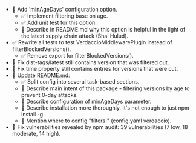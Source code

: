 - 🔴 Add 'minAgeDays' configuration option.
  - ✅ Implement filtering base on age.
  - ✅ Add unit test for this option.
  - 🔴 Describe in README.md why this option is helpful in the light of the latest supply chain attack (Shai Hulud).
- ✅ Rewrite all tests to test VerdaccioMiddlewarePlugin instead of filterBlockedVersions().
  - ✅ Remove export for filterBlockedVersions().
- 🔴 Fix dist-tags/latest still contains version that was filtered out.
- 🔴 Fix time property still contains entries for versions that were cut.
- 🔴 Update README.md:
  - ✅ Split config into several task-based sections.
  - 🔴 Describe main intent of this package - filtering versions by age to prevent 0-day attacks.
  - 🔴 Describe configuration of minAgeDays parameter.
  - 🔴 Describe installation more thoroughly. It's not enough to just npm install -g.
  - 🔴 Mention where to config "filters:" (config.yaml verdaccio).
- 🔴 Fix vulnerabilities revealed by npm audit: 39 vulnerabilities (7 low, 18 moderate, 14 high).
